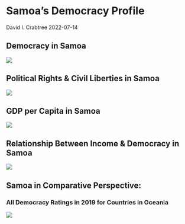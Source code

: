 Samoa’s Democracy Profile
================
David I. Crabtree
2022-07-14

## Democracy in Samoa

![](C:\Users\David\Desktop\PROGRA~1\FILESA~1\CFSS\hw06\reports\SAMOA_~1/figure-gfm/Demscore-1.png)<!-- -->

## Political Rights & Civil Liberties in Samoa

![](C:\Users\David\Desktop\PROGRA~1\FILESA~1\CFSS\hw06\reports\SAMOA_~1/figure-gfm/Political%20Rights%20&%20Civil%20Libs-1.png)<!-- -->

## GDP per Capita in Samoa

![](C:\Users\David\Desktop\PROGRA~1\FILESA~1\CFSS\hw06\reports\SAMOA_~1/figure-gfm/GDP%20per%20Capita-1.png)<!-- -->

## Relationship Between Income & Democracy in Samoa

![](C:\Users\David\Desktop\PROGRA~1\FILESA~1\CFSS\hw06\reports\SAMOA_~1/figure-gfm/Income%20&%20Dem-1.png)<!-- -->

## Samoa in Comparative Perspective:

### All Democracy Ratings in 2019 for Countries in Oceania

![](C:\Users\David\Desktop\PROGRA~1\FILESA~1\CFSS\hw06\reports\SAMOA_~1/figure-gfm/Democracy%20in%20Comparative%20Perspective-1.png)<!-- -->
